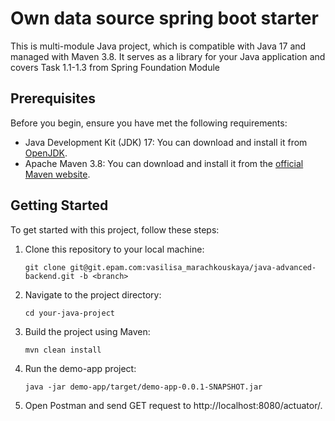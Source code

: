 # Own data source spring boot starter

This is multi-module Java project, which is compatible with Java 17 and managed with Maven 3.8. 
It serves as a library for your Java application and covers Task 1.1-1.3 from Spring Foundation Module

## Prerequisites

Before you begin, ensure you have met the following requirements:

- Java Development Kit (JDK) 17: You can download and install it from [OpenJDK](https://openjdk.java.net/).
- Apache Maven 3.8: You can download and install it from the [official Maven website](https://maven.apache.org/download.cgi).

## Getting Started

To get started with this project, follow these steps:

1. Clone this repository to your local machine:

   ```shell
   git clone git@git.epam.com:vasilisa_marachkouskaya/java-advanced-backend.git -b <branch>

2. Navigate to the project directory:

   ```shell
   cd your-java-project

3. Build the project using Maven:

   ```shell
   mvn clean install

4. Run the demo-app project:

   ```shell
   java -jar demo-app/target/demo-app-0.0.1-SNAPSHOT.jar
   
5. Open Postman and send GET request to http://localhost:8080/actuator/.

